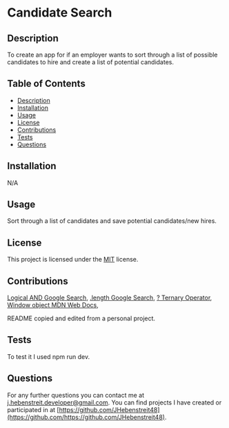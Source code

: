# Candidate Search

## Description

  To create an app for if an employer wants to sort through a list of possible candidates to hire and create a list of potential candidates.

## Table of Contents

- [Description](#description)
- [Installation](#installation)
- [Usage](#usage)
- [License](#license)
- [Contributions](#contributions)
- [Tests](#tests)
- [Questions](#questions)

## Installation

N/A

## Usage

Sort through a list of candidates and save potential candidates/new hires.

## License
  This project is licensed under the [MIT](https://opensource.org/license/MIT) license.

## Contributions

[Logical AND Google Search](https://www.google.com/search?q=%26%26+in+javascript&oq=%26%26+in+JavaScript&gs_lcrp=EgZjaHJvbWUqBwgAEAAYgAQyBwgAEAAYgAQyBwgBEAAYgAQyBwgCEAAYgAQyCAgDEAAYFhgeMggIBBAAGBYYHjIGCAUQRRhBMgYIBhBFGEEyBggHEEUYQdIBCDQ1NzZqMGo3qAIAsAIA&sourceid=chrome&ie=UTF-8),
[.length Google Search](https://www.google.com/search?q=what+does+.length+do+in+javascript&oq=what+does+.length+do+in+JavaScript&gs_lcrp=EgZjaHJvbWUqBwgAEAAYgAQyBwgAEAAYgAQyCggBEAAYDxgWGB4yCAgCEAAYFhgeMggIAxAAGBYYHjINCAQQABiGAxiABBiKBTINCAUQABiGAxiABBiKBTINCAYQABiGAxiABBiKBdIBCDg5ODZqMGo3qAIAsAIA&sourceid=chrome&ie=UTF-8),
[? Ternary Operator](https://www.google.com/search?q=what+does+the+ternary+operator+of+%3F+do+in+JavaSCRIPT&sca_esv=f377f8634278135a&ei=cugSZ4mqIYLhwN4PmceMmAo&ved=0ahUKEwiJq_eahJmJAxWCMNAFHZkjA6MQ4dUDCBA&uact=5&oq=what+does+the+ternary+operator+of+%3F+do+in+JavaSCRIPT&gs_lp=Egxnd3Mtd2l6LXNlcnAiNHdoYXQgZG9lcyB0aGUgdGVybmFyeSBvcGVyYXRvciBvZiA_IGRvIGluIEphdmFTQ1JJUFQyBhAAGBYYHjILEAAYgAQYhgMYigUyCxAAGIAEGIYDGIoFMggQABiABBiiBDIIEAAYgAQYogQyCBAAGIAEGKIESIKmAVCCB1iIogFwEXgBkAEAmAGHAaAB7TSqAQUzMy4zNbgBA8gBAPgBAZgCVaAC_zeoAhPCAhMQABiABBhDGLQCGIoFGOoC2AEBwgIUEAAYgAQY4wQYtAIY6QQY6gLYAQHCAhYQABgDGLQCGOUCGOoCGIwDGI8B2AECwgIWEC4YAxi0AhjlAhjqAhiMAxiPAdgBAsICChAAGIAEGEMYigXCAg0QABiABBixAxhDGIoFwgILEAAYgAQYkQIYigXCAgUQABiABMICBxAAGIAEGArCAgcQLhiABBgKwgINEAAYgAQYsQMYgwEYCsICBxAAGIAEGA3CAhAQABiABBixAxiDARiKBRgNwgILEAAYgAQYsQMYgwHCAgUQLhiABMICDhAAGIAEGLEDGIMBGIoFwgIIEAAYFhgeGA_CAggQABgWGAoYHsICChAAGAgYDRgeGA_CAgwQABgIGAoYDRgeGA_CAggQABiiBBiJBcICChAAGBYYChgeGA_CAgUQIRigAcICBRAhGKsCwgIFECEYnwWYAwq6BgQIARgHugYGCAIQARgKkgcFNDQuNDGgB_3kAw&sclient=gws-wiz-serp),
[Window object MDN Web Docs](https://developer.mozilla.org/en-US/docs/Web/API/Window/window),

README copied and edited from a personal project.
## Tests
 To test it I used npm run dev.
  
## Questions

For any further questions you can contact me at [j.hebenstreit.developer@gmail.com](mailto:j.hebenstreit.developer@gmail.com). You can find projects I have created or participated in at [https://github.com/JHebenstreit48](https://github.com/https://github.com/JHebenstreit48).
```
